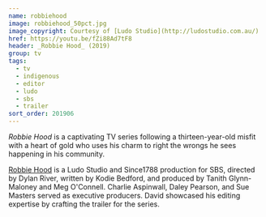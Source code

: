 ```yaml
---
name: robbiehood
image: robbiehood_50pct.jpg
image_copyright: Courtesy of [Ludo Studio](http://ludostudio.com.au/)
href: https://youtu.be/fZi88Ad7tF8
header: _Robbie Hood_ (2019)
group: tv
tags:
  - tv
  - indigenous
  - editor
  - ludo
  - sbs
  - trailer
sort_order: 201906
---
```

_Robbie Hood_ is a captivating TV series following a thirteen-year-old misfit with a heart of gold who uses his charm to right the wrongs he sees happening in his community.

[Robbie Hood](https://www.sbs.com.au/guide/program/robbie-hood) is a Ludo Studio and Since1788 production for SBS, directed by Dylan River, written by Kodie Bedford, and produced by Tanith Glynn-Maloney and Meg O'Connell. Charlie Aspinwall, Daley Pearson, and Sue Masters served as executive producers. David showcased his editing expertise by crafting the trailer for the series.
